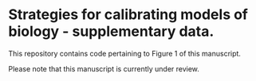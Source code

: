 # Strategies for calibrating models of biology - supplementary data. 

This repository contains code pertaining to Figure 1 of this manuscript. 

Please note that this manuscript is currently under review. 
